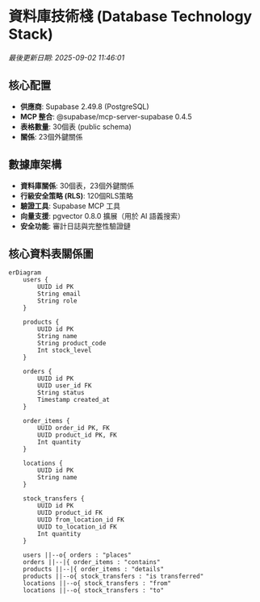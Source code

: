 # 資料庫技術棧 (Database Technology Stack)

_最後更新日期: 2025-09-02 11:46:01_

## 核心配置

- **供應商**: Supabase 2.49.8 (PostgreSQL)
- **MCP 整合**: @supabase/mcp-server-supabase 0.4.5
- **表格數量**: 30個表 (public schema)
- **關係**: 23個外鍵關係

## 數據庫架構

- **資料庫關係**: 30個表，23個外鍵關係
- **行級安全策略 (RLS)**: 120個RLS策略
- **驗證工具**: Supabase MCP 工具
- **向量支援**: pgvector 0.8.0 擴展（用於 AI 語義搜索）
- **安全功能**: 審計日誌與完整性驗證鏈

## 核心資料表關係圖

```mermaid
erDiagram
    users {
        UUID id PK
        String email
        String role
    }

    products {
        UUID id PK
        String name
        String product_code
        Int stock_level
    }

    orders {
        UUID id PK
        UUID user_id FK
        String status
        Timestamp created_at
    }

    order_items {
        UUID order_id PK, FK
        UUID product_id PK, FK
        Int quantity
    }

    locations {
        UUID id PK
        String name
    }

    stock_transfers {
        UUID id PK
        UUID product_id FK
        UUID from_location_id FK
        UUID to_location_id FK
        Int quantity
    }

    users ||--o{ orders : "places"
    orders ||--|{ order_items : "contains"
    products ||--|{ order_items : "details"
    products ||--o{ stock_transfers : "is transferred"
    locations ||--o{ stock_transfers : "from"
    locations ||--o{ stock_transfers : "to"
```
